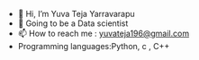 - 👋 Hi, I’m Yuva Teja Yarravarapu
- 👀 Going to be a Data scientist 
- 📫 How to reach me : yuvateja196@gmail.com
- Programming languages:Python, c , C++
<!---
YuvaTejaY/YuvaTejaY is a ✨ special ✨ repository because its `README.md` (this file) appears on your GitHub profile.
You can click the Preview link to take a look at your changes.
--->
